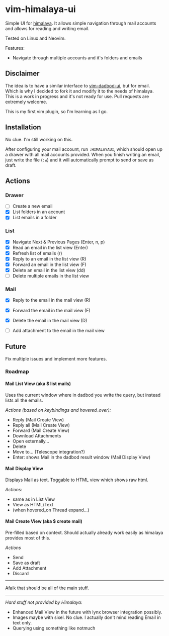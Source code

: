 # vim-himalaya-ui

Simple UI for [himalaya](https://github.com/pimalaya/himalaya).
It allows simple navigation through mail accounts and allows for reading and writing email.

Tested on Linux and Neovim.

Features:
* Navigate through multiple accounts and it's folders and emails

## Disclaimer
The idea is to have a similar interface to [vim-dadbod-ui](https://github.com/kristijanhusak/vim-dadbod-ui), but for email.
Which is why I decided to fork it and modify it to the needs of himalaya.
This is a work in progress and it's not ready for use. Pull requests are extremely welcome.

This is my first vim plugin, so I'm learning as I go.

## Installation

No clue. I'm still working on this.

After configuring your mail account, run `:HIMALAYAUI`, which should open up a drawer with all mail accounts provided.
When you finish writing an email, just write the file (`:w`) and it will automatically prompt to send or save as draft.

## Actions

### Drawer
- [ ] Create a new email
- [x] List folders in an account
- [x] List emails in a folder

### List
- [x] Navigate Next & Previous Pages (Enter, n, p)
- [x] Read an email in the list view (Enter)
- [x] Refresh list of emails (r)
- [x] Reply to an email in the list view (R)
- [x] Forward an email in the list view (F)
- [x] Delete an email in the list view (dd)
- [ ] Delete multiple emails in the list view

### Mail
- [x] Reply to the email in the mail view (R)
- [x] Forward the email in the mail view (F)
- [x] Delete the email in the mail view (D)
- [ ] Add attachment to the email in the mail view


## Future

Fix multiple issues and implement more features.

### Roadmap

#### Mail List View (aka $ list mails)
Uses the current window where in dadbod you write the query, but instead lists all the emails.

_Actions (based on keybindings and hovered_over):_
- Reply (Mail Create View)
- Reply all (Mail Create View)
- Forward (Mail Create View)
- Download Attachments
- Open externally...
- Delete
- Move to... (Telescope integration?)
- Enter: shows Mail in the dadbod result window (Mail Display View)

#### Mail Display View
Displays Mail as text. Toggable to HTML view which shows raw html.

_Actions:_
- same as in List View
- View as HTML/Text
- (when hovered_on Thread expand...)

#### Mail Create View (aka $ create mail)
Pre-filled based on context. Should actually already work easily as himalaya provides most of this.

_Actions_
- Send
- Save as draft
- Add Attachment
- Discard

--- 

Afaik that should be all of the main stuff.

---

_Hard stuff not provided by Himalaya:_
- Enhanced Mail View in the future with lynx browser integration possibly.
- Images maybe with sixel. No clue. I actually don't mind reading Email in text only.
- Querying using something like notmuch

